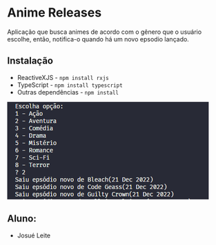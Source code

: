 # Anime Releases

Aplicação que busca animes de acordo com o gênero que o usuário escolhe, então, notifica-o quando há um novo epsodio lançado.

## Instalação
- ReactiveXJS - `npm install rxjs`
- TypeScript - `npm install typescript`
- Outras dependências - `npm install`


![](./data/AnimesRxJS.png)

## Aluno: 
- Josué Leite


